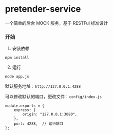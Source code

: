 # pretender-service

一个简单的后台 MOCK 服务，基于 RESTFul 标准设计

### 开始

1. 安装依赖

```
npm install
```

2. 运行

```
node app.js
```

默认服务地址：`http://127.0.0.1:4288`

可以修改默认的端口，更改文件：`config/index.js`

```
module.exports = {
    express: {
        origin: "127.0.0.1:3080",
    },
    port: 4288,  // 运行端口
};
```
